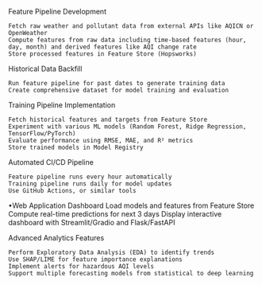 Feature Pipeline Development

    Fetch raw weather and pollutant data from external APIs like AQICN or OpenWeather
    Compute features from raw data including time-based features (hour, day, month) and derived features like AQI change rate
    Store processed features in Feature Store (Hopsworks)

Historical Data Backfill

    Run feature pipeline for past dates to generate training data
    Create comprehensive dataset for model training and evaluation

Training Pipeline Implementation

    Fetch historical features and targets from Feature Store
    Experiment with various ML models (Random Forest, Ridge Regression, TensorFlow/PyTorch)
    Evaluate performance using RMSE, MAE, and R² metrics
    Store trained models in Model Registry

Automated CI/CD Pipeline

    Feature pipeline runs every hour automatically
    Training pipeline runs daily for model updates
    Use GitHub Actions, or similar tools
•Web Application Dashboard
    Load models and features from Feature Store
    Compute real-time predictions for next 3 days
    Display interactive dashboard with Streamlit/Gradio and Flask/FastAPI

Advanced Analytics Features

    Perform Exploratory Data Analysis (EDA) to identify trends
    Use SHAP/LIME for feature importance explanations
    Implement alerts for hazardous AQI levels
    Support multiple forecasting models from statistical to deep learning
